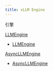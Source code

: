 ```yaml
---
title: vLLM Engine
---
```


引擎

[LLMEngine](https://docs.vllm.ai/en/latest/dev/engine/llm_engine.html)

- [LLMEngine](https://docs.vllm.ai/en/latest/dev/engine/llm_engine.html#vllm.LLMEngine)

[AsyncLLMEngine](https://docs.vllm.ai/en/latest/dev/engine/async_llm_engine.html)

- [AsyncLLMEngine](https://docs.vllm.ai/en/latest/dev/engine/async_llm_engine.html#vllm.AsyncLLMEngine)
